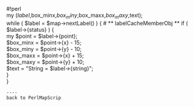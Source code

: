 #!perl                                                            
my ($label,$box_minx,$box_miny,$box_maxx,$box_maxy,$text);        
while ( $label = $map->nextLabel() ) { # ** labelCacheMemberObj **
  if ( $label->{status} ) {                                       
    my $point = $label->{point};                                  
    $box_minx = $point->{x} - 15;                                 
    $box_miny = $point->{y} - 10;                                 
    $box_maxx = $point->{x} + 15;                                 
    $box_maxy = $point->{y} + 10;                                 
    $text = "String = $label->{string}";                          
  }                                                               
}                                                                 
```                                                               
----                                                              
back to PerlMapScrip
